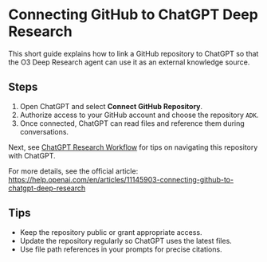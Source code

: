 # Connecting GitHub to ChatGPT Deep Research

This short guide explains how to link a GitHub repository to ChatGPT so that the O3 Deep Research agent can use it as an external knowledge source.

## Steps
1. Open ChatGPT and select **Connect GitHub Repository**.
2. Authorize access to your GitHub account and choose the repository `ADK`.
3. Once connected, ChatGPT can read files and reference them during conversations.

Next, see [ChatGPT Research Workflow](chatgpt_research_workflow.md) for tips on navigating this repository with ChatGPT.

For more details, see the official article: <https://help.openai.com/en/articles/11145903-connecting-github-to-chatgpt-deep-research>

## Tips
- Keep the repository public or grant appropriate access.
- Update the repository regularly so ChatGPT uses the latest files.
- Use file path references in your prompts for precise citations.
